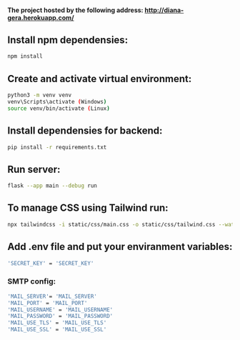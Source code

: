 #### The project hosted by the following address: http://diana-gera.herokuapp.com/
## Install npm dependensies:
```bash
npm install
```

## Create and activate virtual environment:
```bash
python3 -m venv venv
venv\Scripts\activate (Windows)
source venv/bin/activate (Linux)
```

## Install dependensies for backend:
```bash
pip install -r requirements.txt
```

## Run server:
```bash
flask --app main --debug run
```

## To manage CSS using Tailwind run:
```bash
npx tailwindcss -i static/css/main.css -o static/css/tailwind.css --watch
```

## Add .env file and put your enviranment variables:
```bash
'SECRET_KEY' = 'SECRET_KEY'
```

### SMTP config: 
```bash
'MAIL_SERVER'= 'MAIL_SERVER'
'MAIL_PORT' = 'MAIL_PORT'
'MAIL_USERNAME' = 'MAIL_USERNAME'
'MAIL_PASSWORD' = 'MAIL_PASSWORD'
'MAIL_USE_TLS' = 'MAIL_USE_TLS'
'MAIL_USE_SSL' = 'MAIL_USE_SSL'
```
